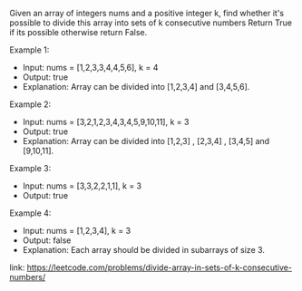 Given an array of integers nums and a positive integer k, find whether it's possible to divide this array into sets of k consecutive numbers
Return True if its possible otherwise return False.

 

Example 1:

- Input: nums = [1,2,3,3,4,4,5,6], k = 4
- Output: true
- Explanation: Array can be divided into [1,2,3,4] and [3,4,5,6].

Example 2:

- Input: nums = [3,2,1,2,3,4,3,4,5,9,10,11], k = 3
- Output: true
- Explanation: Array can be divided into [1,2,3] , [2,3,4] , [3,4,5] and [9,10,11].

Example 3:

- Input: nums = [3,3,2,2,1,1], k = 3
- Output: true

Example 4:

- Input: nums = [1,2,3,4], k = 3
- Output: false
- Explanation: Each array should be divided in subarrays of size 3.


link: https://leetcode.com/problems/divide-array-in-sets-of-k-consecutive-numbers/
